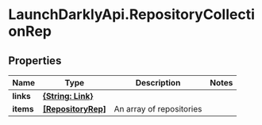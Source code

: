 # LaunchDarklyApi.RepositoryCollectionRep

## Properties

Name | Type | Description | Notes
------------ | ------------- | ------------- | -------------
**links** | [**{String: Link}**](Link.md) |  | 
**items** | [**[RepositoryRep]**](RepositoryRep.md) | An array of repositories | 


